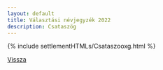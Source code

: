 ```yaml
---
layout: default
title: Választási névjegyzék 2022
description: Csataszög
---
```


{% include settlementHTMLs/Csataszooxg.html %}

[Vissza](./)